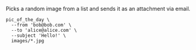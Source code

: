 Picks a random image from a list and sends it as an
attachment via email.

```
pic_of_the_day \
  --from 'bob@bob.com' \
  --to 'alice@alice.com' \
  --subject 'Hello!' \
  images/*.jpg
```
